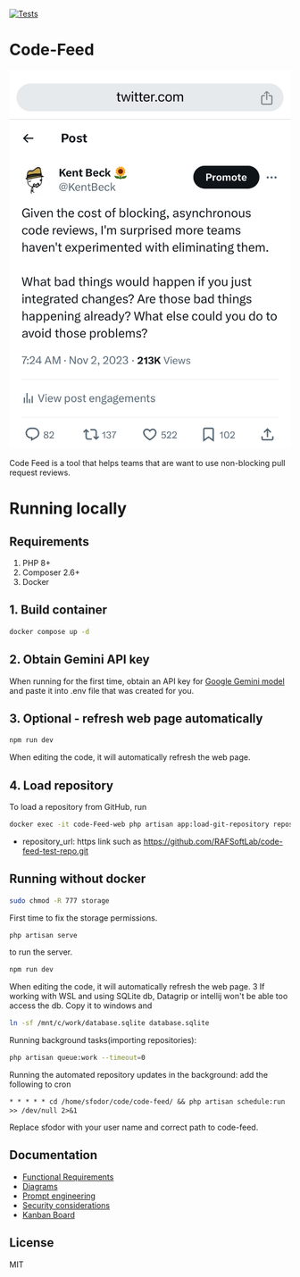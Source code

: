 [![Tests](https://github.com/RAFSoftLab/code-feed/actions/workflows/ci.yml/badge.svg)](https://github.com/RAFSoftLab/code-feed/actions/workflows/ci.yml)
# Code-Feed
![Feed Idea](docs/feed-idea.png)

Code Feed is a tool that helps teams that are want to use non-blocking pull request reviews.


# Running locally
## Requirements
1. PHP 8+
2. Composer 2.6+
3. Docker
## 1. Build container
```bash
docker compose up -d
```
## 2. Obtain Gemini API key
When running for the first time, obtain an API key for [Google Gemini model](https://support.gemini.com/hc/en-us/articles/360031080191-How-do-I-create-an-API-key) and paste it into .env file that was created for you.
## 3. Optional - refresh web page automatically
```bash
npm run dev
```
When editing the code, it will automatically refresh the web page.
## 4. Load repository
To load a repository from GitHub, run 
```bash
docker exec -it code-Feed-web php artisan app:load-git-repository repository_url
```
 - repository_url: https link such as https://github.com/RAFSoftLab/code-feed-test-repo.git
## Running without docker
```bash
sudo chmod -R 777 storage
```
First time to fix the storage permissions.
```bash
php artisan serve
```
to run the server.
```bash
npm run dev
```
When editing the code, it will automatically refresh the web page.
3
If working with WSL and using SQLite db, Datagrip or intellij won't be able too access the db. Copy it to windows and
```bash
ln -sf /mnt/c/work/database.sqlite database.sqlite
```
Running background tasks(importing repositories):
```bash
php artisan queue:work --timeout=0

```
Running the automated repository updates in the background: add the following to cron
```
* * * * * cd /home/sfodor/code/code-feed/ && php artisan schedule:run >> /dev/null 2>&1
```
Replace sfodor with your user name and correct path to code-feed.
## Documentation
 - [Functional Requirements](docs/requirements)
 - [Diagrams](docs/diagrams)
 - [Prompt engineering](docs/prompt-engineering.md)
 - [Security considerations](docs/security.md)
 - [Kanban Board](https://github.com/orgs/RAFSoftLab/projects/5)

## License
MIT

